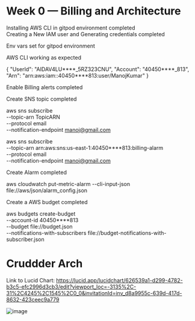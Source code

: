 # Week 0 — Billing and Architecture
Installing AWS CLI in gitpod environment completed    
Creating a New IAM user and Generating credentials completed    

Env vars set for gitpod environment     

AWS CLI working as expected      

{
    "UserId": "AIDAV4LU****_5RZ323CNU",
    "Account": "40450****_813",
    "Arn": "arn:aws:iam::40450****813:user/ManojKumar"
}      
     
Enable Billing alerts completed       

Create SNS topic completed       

aws sns subscribe \
    --topic-arn TopicARN \
    --protocol email \
    --notification-endpoint manoj@gmail.com       
    
aws sns subscribe \
    --topic-arn arn:aws:sns:us-east-1:40450****813:billing-alarm \
    --protocol email \
    --notification-endpoint manoj@gmail.com        
    
Create Alarm completed        

aws cloudwatch put-metric-alarm --cli-input-json file://aws/json/alarm_config.json     

Create a AWS budget completed       

aws budgets create-budget \
    --account-id 40450****813 \
    --budget file://budget.json \
    --notifications-with-subscribers file://budget-notifications-with-subscriber.json      
    
    
# Cruddder Arch

Link to Lucid Chart: https://lucid.app/lucidchart/626539a1-d299-4782-b3c5-efc2996d3cb3/edit?viewport_loc=-3135%2C-31%2C4245%2C1545%2C0_0&invitationId=inv_d8a9955c-639d-417d-8632-423ceec9a779       

![image](https://user-images.githubusercontent.com/88241057/218769202-d45c9190-28d2-4d8d-a7ae-68f20ca927d1.png)

